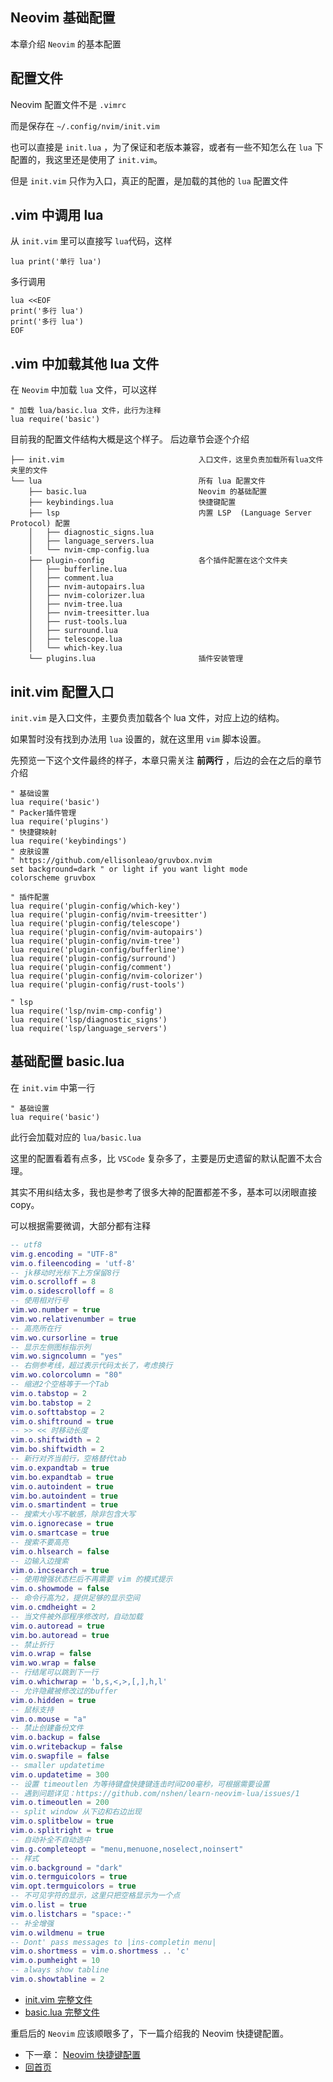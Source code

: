 ## Neovim 基础配置

本章介绍 `Neovim` 的基本配置

## 配置文件

Neovim 配置文件不是 `.vimrc`

而是保存在 `~/.config/nvim/init.vim`

也可以直接是 `init.lua` ，为了保证和老版本兼容，或者有一些不知怎么在 `lua` 下配置的，我这里还是使用了 `init.vim`。

但是 `init.vim` 只作为入口，真正的配置，是加载的其他的 `lua` 配置文件

## .vim 中调用 lua

从 `init.vim` 里可以直接写 `lua`代码，这样

```
lua print('单行 lua')
```

多行调用

```
lua <<EOF
print('多行 lua')
print('多行 lua')
EOF
```

## .vim 中加载其他 lua 文件

在 `Neovim` 中加载 `lua` 文件，可以这样

```
" 加载 lua/basic.lua 文件，此行为注释
lua require('basic')
```

目前我的配置文件结构大概是这个样子。 后边章节会逐个介绍

```
├── init.vim                              入口文件，这里负责加载所有lua文件夹里的文件
└── lua                                   所有 lua 配置文件
    ├── basic.lua                         Neovim 的基础配置
    ├── keybindings.lua                   快捷键配置
    ├── lsp                               内置 LSP  (Language Server Protocol) 配置
    │   ├── diagnostic_signs.lua
    │   ├── language_servers.lua
    │   └── nvim-cmp-config.lua
    ├── plugin-config                     各个插件配置在这个文件夹
    │   ├── bufferline.lua
    │   ├── comment.lua
    │   ├── nvim-autopairs.lua
    │   ├── nvim-colorizer.lua
    │   ├── nvim-tree.lua
    │   ├── nvim-treesitter.lua
    │   ├── rust-tools.lua
    │   ├── surround.lua
    │   ├── telescope.lua
    │   └── which-key.lua
    └── plugins.lua                       插件安装管理
```

## init.vim 配置入口

`init.vim` 是入口文件，主要负责加载各个 lua 文件，对应上边的结构。

如果暂时没有找到办法用 `lua` 设置的，就在这里用 `vim` 脚本设置。

先预览一下这个文件最终的样子，本章只需关注 **前两行** ，后边的会在之后的章节介绍

```
" 基础设置
lua require('basic')
" Packer插件管理
lua require('plugins')
" 快捷键映射
lua require('keybindings')
" 皮肤设置
" https://github.com/ellisonleao/gruvbox.nvim
set background=dark " or light if you want light mode
colorscheme gruvbox

" 插件配置
lua require('plugin-config/which-key')
lua require('plugin-config/nvim-treesitter')
lua require('plugin-config/telescope')
lua require('plugin-config/nvim-autopairs')
lua require('plugin-config/nvim-tree')
lua require('plugin-config/bufferline')
lua require('plugin-config/surround')
lua require('plugin-config/comment')
lua require('plugin-config/nvim-colorizer')
lua require('plugin-config/rust-tools')

" lsp
lua require('lsp/nvim-cmp-config')
lua require('lsp/diagnostic_signs')
lua require('lsp/language_servers')
```

## 基础配置 basic.lua

在 `init.vim` 中第一行

```
" 基础设置
lua require('basic')
```

此行会加载对应的 `lua/basic.lua`

这里的配置看着有点多，比 `VSCode` 复杂多了，主要是历史遗留的默认配置不太合理。

其实不用纠结太多，我也是参考了很多大神的配置都差不多，基本可以闭眼直接 copy。

可以根据需要微调，大部分都有注释

```lua
-- utf8
vim.g.encoding = "UTF-8"
vim.o.fileencoding = 'utf-8'
-- jk移动时光标下上方保留8行
vim.o.scrolloff = 8
vim.o.sidescrolloff = 8
-- 使用相对行号
vim.wo.number = true
vim.wo.relativenumber = true
-- 高亮所在行
vim.wo.cursorline = true
-- 显示左侧图标指示列
vim.wo.signcolumn = "yes"
-- 右侧参考线，超过表示代码太长了，考虑换行
vim.wo.colorcolumn = "80"
-- 缩进2个空格等于一个Tab
vim.o.tabstop = 2
vim.bo.tabstop = 2
vim.o.softtabstop = 2
vim.o.shiftround = true
-- >> << 时移动长度
vim.o.shiftwidth = 2
vim.bo.shiftwidth = 2
-- 新行对齐当前行，空格替代tab
vim.o.expandtab = true
vim.bo.expandtab = true
vim.o.autoindent = true
vim.bo.autoindent = true
vim.o.smartindent = true
-- 搜索大小写不敏感，除非包含大写
vim.o.ignorecase = true
vim.o.smartcase = true
-- 搜索不要高亮
vim.o.hlsearch = false
-- 边输入边搜索
vim.o.incsearch = true
-- 使用增强状态栏后不再需要 vim 的模式提示
vim.o.showmode = false
-- 命令行高为2，提供足够的显示空间
vim.o.cmdheight = 2
-- 当文件被外部程序修改时，自动加载
vim.o.autoread = true
vim.bo.autoread = true
-- 禁止折行
vim.o.wrap = false
vim.wo.wrap = false
-- 行结尾可以跳到下一行
vim.o.whichwrap = 'b,s,<,>,[,],h,l'
-- 允许隐藏被修改过的buffer
vim.o.hidden = true
-- 鼠标支持
vim.o.mouse = "a"
-- 禁止创建备份文件
vim.o.backup = false
vim.o.writebackup = false
vim.o.swapfile = false
-- smaller updatetime
vim.o.updatetime = 300
-- 设置 timeoutlen 为等待键盘快捷键连击时间200毫秒，可根据需要设置
-- 遇到问题详见：https://github.com/nshen/learn-neovim-lua/issues/1
vim.o.timeoutlen = 200
-- split window 从下边和右边出现
vim.o.splitbelow = true
vim.o.splitright = true
-- 自动补全不自动选中
vim.g.completeopt = "menu,menuone,noselect,noinsert"
-- 样式
vim.o.background = "dark"
vim.o.termguicolors = true
vim.opt.termguicolors = true
-- 不可见字符的显示，这里只把空格显示为一个点
vim.o.list = true
vim.o.listchars = "space:·"
-- 补全增强
vim.o.wildmenu = true
-- Dont' pass messages to |ins-completin menu|
vim.o.shortmess = vim.o.shortmess .. 'c'
vim.o.pumheight = 10
-- always show tabline
vim.o.showtabline = 2
```

- [init.vim 完整文件](../init.vim)
- [basic.lua 完整文件](../lua/basic.lua)

重启后的 `Neovim` 应该顺眼多了，下一篇介绍我的 Neovim 快捷键配置。

- 下一章： [Neovim 快捷键配置](./keybindings.md)
- [回首页](../README.md)

